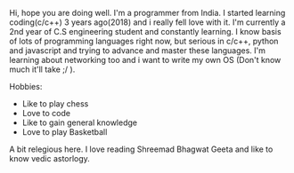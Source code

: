 Hi, hope you are doing well. I'm a programmer from India. I started learning coding(c/c++) 3 years ago(2018) and i really fell love with it. I'm currently a 2nd year of
C.S engineering student and constantly learning. I know basis of lots of programming languages right now, but serious in c/c++, python and javascript and 
trying to advance and master these languages. I'm learning about networking too and i want to write my own OS (Don't know much it'll take ;/ ).

Hobbies:
- Like to play chess
- Love to code
- Like to gain general knowledge
- Love to play Basketball

A bit relegious here. I love reading Shreemad Bhagwat Geeta and like to know vedic astorlogy.
